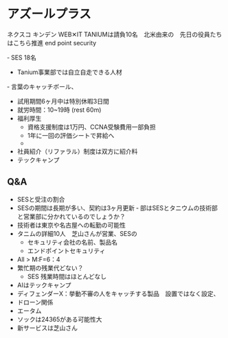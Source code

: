 # アズールプラス

ネクスコ
キンデン
WEB✕IT
TANIUMは請負10名　北米由来の　先日の役員たちはこちら推進
end point security

‐ SES 18名

- Tanium事業部では自立自走できる人材

‐ 言葉のキャッチボール、

- 試用期間6ヶ月中は特別休暇3日間
- 就労時間：10~19時 (rest 60m)
- 福利厚生
    - 資格支援制度は1万円、CCNA受験費用一部負担
    - 1年に一回の評価シートで昇給へ
    - 
- 社員紹介（リファラル）制度は双方に紹介料
- テックキャンプ

## Q&A

- SESと受注の割合
- SESの期間は長期が多い、契約は3ヶ月更新
‐ 部はSESとタニウムの技術部と営業部に分かれているのでしょうか？
- 技術者は東京や名古屋への転勤の可能性
- タニムの詳細10人　芝山さんが営業、SESの
    - セキュリティ会社の名前、製品名
    - エンドポイントセキュリティ
- All > M:F=6：4
- 繁忙期の残業代どない？
    - SES 残業時間はほとんどなし
- AIはテックキャンプ
- ディフェンダーX：挙動不審の人をキャッチする製品　設置ではなく設定、
- ドローン関係
- エータム
- ソックは24365がある可能性大
- 新サービスは芝山さん

